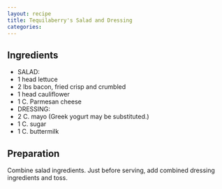 ```yaml
---
layout: recipe
title: Tequilaberry's Salad and Dressing
categories:
---
```


## Ingredients

- SALAD:
- 1 head lettuce
- 2 lbs bacon, fried crisp and crumbled
- 1 head cauliflower
- 1 C. Parmesan cheese
- DRESSING:
- 2 C. mayo (Greek yogurt may be substituted.)
- 1 C. sugar
- 1 C. buttermilk

## Preparation

Combine salad ingredients.  Just before serving, add combined dressing ingredients and toss.